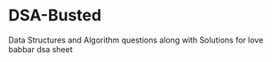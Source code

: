 # DSA-Busted
Data Structures and Algorithm questions along with Solutions
for love babbar dsa sheet


